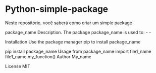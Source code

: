# Python-simple-package
Neste repositório, você saberá como criar um simple package

package_name
Description. The package package_name is used to: - -

Installation
Use the package manager pip to install package_name

pip install package_name
Usage
from package_name import file1_name
file1_name.my_function()
Author
My_name

License
MIT
